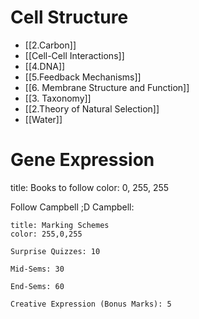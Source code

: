 # Cell Structure

- [[2.Carbon]]
- [[Cell-Cell Interactions]]
- [[4.DNA]]
- [[5.Feedback Mechanisms]]
- [[6. Membrane Structure and Function]]
- [[3. Taxonomy]]
- [[2.Theory of Natural Selection]]
- [[Water]]

# Gene Expression

title: Books to follow
color: 0, 255, 255

Follow Campbell ;D
Campbell: 

```ad-note
title: Marking Schemes
color: 255,0,255

Surprise Quizzes: 10

Mid-Sems: 30

End-Sems: 60

Creative Expression (Bonus Marks): 5
```
